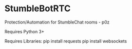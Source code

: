 # StumbleBotRTC
Protection/Automation for StumbleChat rooms - p0z

Requires Python 3+

Requires Libraries:
pip install requests
pip install websockets

